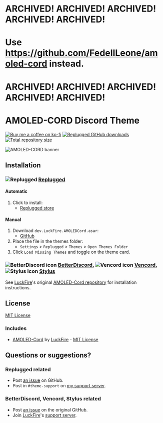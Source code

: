 [banner]:           https://discord-extensions.github.io/assets/banners/amoled-cord.png

[discord]:          https://discord.gg/uy8nKQVatp

[BetterDiscord]:    https://betterdiscord.app/
[Replugged]:        https://replugged.dev/
[Vencord]:          https://github.com/Vendicated/Vencord
[Stylus]:           https://github.com/openstyles/stylus

[bd-icon]:          https://discord-extensions.github.io/assets/icons/betterdiscord.png
[rp-icon]:          https://discord-extensions.github.io/assets/icons/replugged.png
[vc-icon]:          https://discord-extensions.github.io/assets/icons/vencord.gif
[stylus-icon]:      https://discord-extensions.github.io/assets/icons/stylus.png

[shield-donate]:    https://img.shields.io/badge/Donate-ko--fi-orange?style=flat-square&logo=kofi&logoColor=orange
[ko-fi]:            https://ko-fi.com/saltssaumure "Buy me a coffee!"

[shield-asar-dl]:   https://img.shields.io/github/downloads/MiniDiscordThemes/AMOLEDCord/dev.LuckFire.AMOLEDCord.asar?color=purple&label=Downloads&style=flat-square
[shield-repo-size]: https://img.shields.io/github/repo-size/MiniDiscordThemes/AMOLEDCord?label=Repository&style=flat-square "Total size"

[github]:           https://github.com/MiniDiscordThemes/AMOLEDCord
[issues]:           https://github.com/MiniDiscordThemes/AMOLEDCord/issues
[license]:          https://github.com/MiniDiscordThemes/AMOLEDCord/blob/main/LICENSE
[.theme.css]:       https://github.com/MiniDiscordThemes/AMOLEDCord/blob/main/AMOLEDCord.theme.css

[original]:         https://github.com/LuckFire/amoled-cord
[original-author]:  https://github.com/LuckFire
[original-license]: https://github.com/LuckFire/amoled-cord/blob/main/LICENSE
[original-issues]:  https://github.com/LuckFire/amoled-cord/issues
[original-discord]: https://discord.gg/vYdXbEzqDs

[release-rp]:       https://replugged.dev/store/dev.LuckFire.AMOLEDCord "Replugged store page"
[release-rp-gh]:    https://github.com/MiniDiscordThemes/AMOLEDCord/releases/latest/download/dev.LuckFire.AMOLEDCord.asar "Get latest release"

# ARCHIVED! ARCHIVED! ARCHIVED! ARCHIVED! ARCHIVED!
# Use https://github.com/FedeIlLeone/amoled-cord instead.
# ARCHIVED! ARCHIVED! ARCHIVED! ARCHIVED! ARCHIVED!

# AMOLED-CORD Discord Theme
[![Buy me a coffee on ko-fi][shield-donate]][ko-fi]
[![Replugged GitHub downloads][shield-asar-dl]][release-rp-gh]
[![Total repository size][shield-repo-size]][github]

![AMOLED-CORD banner][banner]

## Installation

### ![Replugged][rp-icon] **[Replugged][Replugged]**
#### Automatic
1. Click to install:
    - [Replugged store][release-rp]
#### Manual
1. Download `dev.LuckFire.AMOLEDCord.asar`:
    - [GitHub][release-rp-gh]
2. Place the file in the themes folder:
    - `Settings` > `Replugged` > `Themes` > `Open Themes Folder`
3. Click `Load Missing Themes` and toggle on the theme card.

### ![BetterDiscord icon][bd-icon] **[BetterDiscord][BetterDiscord]**, ![Vencord icon][vc-icon] **[Vencord][Vencord]**, ![Stylus icon][stylus-icon] **[Stylus][Stylus]**
See [LuckFire][original-author]'s original [AMOLED-Cord repository][original] for installation instructions.

## License
[MIT License][license]

### Includes
- [AMOLED-Cord][original] by [LuckFire][original-author] - [MIT License][original-license]

## Questions or suggestions?
### Replugged related
- Post [an issue][issues] on GitHub.
- Post in `#theme-support` on [my support server][discord].

### BetterDiscord, Vencord, Stylus related
- Post [an issue][original-issues] on the original GitHub.
- Join [LuckFire][original-author]'s [support server][original-discord].